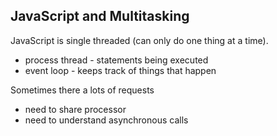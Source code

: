 ## JavaScript and Multitasking
JavaScript is single threaded (can only do one thing at a time).
  - process thread - statements being executed
  - event loop - keeps track of things that happen

Sometimes there a lots of requests 
  - need to share processor
  - need to understand asynchronous calls
